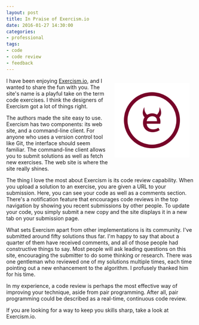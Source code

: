 ```yaml
---
layout: post
title: In Praise of Exercism.io
date: 2016-01-27 14:30:00
categories:
- professional
tags:
- code
- code review
- feedback
---
```


<img src="/assets/exercism_logo.svg" style="float:right; margin:1em; width:200px" />

I have been enjoying [Exercism.io](http://exercism.io), and I wanted to share
the fun with you. The site's name is a playful take on the term code exercises.
I think the designers of Exercism got a lot of things right.

The authors made the site easy to use. Exercism has two components: its web
site, and a command-line client. For anyone who uses a version control tool like
Git, the interface should seem familiar. The command-line client allows you to
submit solutions as well as fetch new exercises. The web site is where the site
really shines.

The thing I love the most about Exercism is its code review capability. When you
upload a solution to an exercise, you are given a URL to your submission. Here,
you can see your code as well as a comments section. There's a notification
feature that encourages code reviews in the top navigation by showing you recent
submissions by other people. To update your code, you simply submit a new copy
and the site displays it in a new tab on your submission page.

What sets Exercism apart from other implementations is its community. I've
submitted around fifty solutions thus far. I'm happy to say that about a quarter
of them have received comments, and all of those people had constructive things
to say. Most people will ask leading questions on this site, encouraging the
submitter to do some thinking or research. There was one gentleman who reviewed
one of my solutions multiple times, each time pointing out a new enhancement to
the algorithm. I profusely thanked him for his time.

In my experience, a code review is perhaps the most effective way of improving
your technique, aside from pair programming. After all, pair programming could
be described as a real-time, continuous code review.

If you are looking for a way to keep you skills sharp, take a look at Exercism.io.
